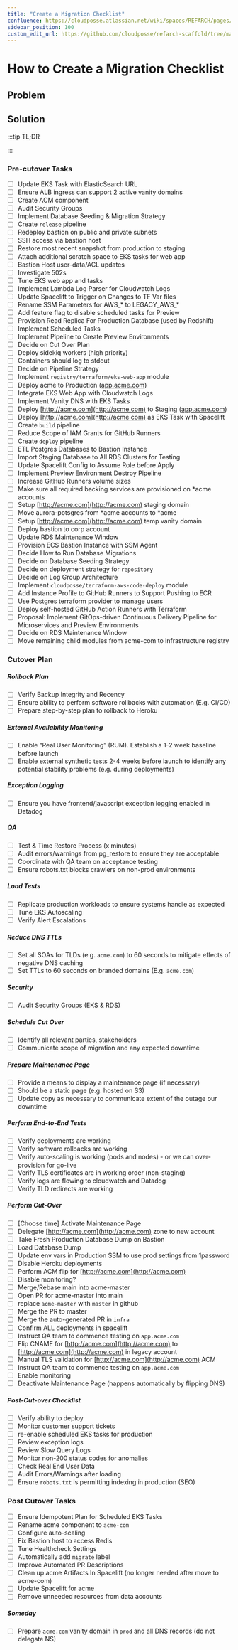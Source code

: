 ```yaml
---
title: "Create a Migration Checklist"
confluence: https://cloudposse.atlassian.net/wiki/spaces/REFARCH/pages/1519583243/How+to+Create+a+Migration+Checklist
sidebar_position: 100
custom_edit_url: https://github.com/cloudposse/refarch-scaffold/tree/main/docs/docs/how-to-guides/tutorials/how-to-create-a-migration-checklist.md
---
```


# How to Create a Migration Checklist

## Problem

## Solution

:::tip
TL;DR

:::

### Pre-cutover Tasks
- [ ] Update EKS Task with ElasticSearch URL
- [ ] Ensure ALB ingress can support 2 active vanity domains
- [ ] Create ACM component
- [ ] Audit Security Groups
- [ ] Implement Database Seeding & Migration Strategy
- [ ] Create `release` pipeline
- [ ] Redeploy bastion on public and private subnets
- [ ] SSH access via bastion host
- [ ] Restore most recent snapshot from production to staging
- [ ] Attach additional scratch space to EKS tasks for web app
- [ ] Bastion Host user-data/ACL updates
- [ ] Investigate 502s
- [ ] Tune EKS web app and tasks
- [ ] Implement Lambda Log Parser for Cloudwatch Logs
- [ ] Update Spacelift to Trigger on Changes to TF Var files
- [ ] Rename SSM Parameters for AWS_* to LEGACY_AWS_*
- [ ] Add feature flag to disable scheduled tasks for Preview
- [ ]  Provision Read Replica For Production Database (used by Redshift)
- [ ] Implement Scheduled Tasks
- [ ] Implement Pipeline to Create Preview Environments
- [ ] Decide on Cut Over Plan
- [ ] Deploy sidekiq workers (high priority)
- [ ] Containers should log to stdout
- [ ]  Decide on Pipeline Strategy
- [ ] Implement `registry/terraform/eks-web-app` module
- [ ]  Deploy acme to Production ([app.acme.com](http://app.acme.com))
- [ ] Integrate EKS Web App with Cloudwatch Logs
- [ ] Implement Vanity DNS with EKS Tasks
- [ ] Deploy [http://acme.com](http://acme.com)    to Staging ([app.acme.com](http://app.acme.com))
- [ ] Deploy [http://acme.com](http://acme.com)    as EKS Task with Spacelift
- [ ]  Create `build` pipeline
- [ ] Reduce Scope of IAM Grants for GitHub Runners
- [ ] Create `deploy` pipeline
- [ ] ETL Postgres Databases to Bastion Instance
- [ ] Import Staging Database to All RDS Clusters for Testing
- [ ]  Update Spacelift Config to Assume Role before Apply
- [ ] Implement Preview Environment Destroy Pipeline
- [ ] Increase GitHub Runners volume sizes
- [ ] Make sure all required backing services are provisioned on *acme accounts
- [ ]  Setup [http://acme.com](http://acme.com)    staging domain
- [ ] Move aurora-potsgres from *acme accounts to *acme
- [ ] Setup [http://acme.com](http://acme.com)    temp vanity domain
- [ ] Deploy bastion to corp account
- [ ] Update RDS Maintenance Window
- [ ] Provision ECS Bastion Instance with SSM Agent
- [ ] Decide How to Run Database Migrations
- [ ] Decide on Database Seeding Strategy
- [ ] Decide on deployment strategy for `repository`
- [ ]  Decide on Log Group Architecture
- [ ] Implement `cloudposse/terraform-aws-code-deploy` module
- [ ] Add Instance Profile to GitHub Runners to Support Pushing to ECR
- [ ] Use Postgres terraform provider to manage users
- [ ] Deploy self-hosted GitHub Action Runners with Terraform
- [ ] Proposal: Implement GitOps-driven Continuous Delivery Pipeline for Microservices and Preview Environments
- [ ] Decide on RDS Maintenance Window
- [ ]  Move remaining child modules from acme-com to infrastructure registry
### Cutover Plan

##### Rollback Plan
- [ ] Verify Backup Integrity and Recency
- [ ]  Ensure ability to perform software rollbacks with automation (E.g. CI/CD)
- [ ] Prepare step-by-step plan to rollback to Heroku
##### External Availability Monitoring
- [ ] Enable “Real User Monitoring” (RUM). Establish a 1-2 week baseline before launch
- [ ] Enable external synthetic tests 2-4 weeks before launch to identify any potential stability problems (e.g. during deployments)
##### Exception Logging
- [ ] Ensure you have frontend/javascript exception logging enabled in Datadog
##### QA
- [ ] Test & Time Restore Process (x minutes)
- [ ] Audit errors/warnings from pg_restore to ensure they are acceptable
- [ ] Coordinate with QA team on acceptance testing
- [ ] Ensure robots.txt blocks crawlers on non-prod environments
##### Load Tests
- [ ] Replicate production workloads to ensure systems handle as expected
- [ ] Tune EKS Autoscaling
- [ ] Verify Alert Escalations
##### Reduce DNS TTLs
- [ ] Set all SOAs for TLDs (e.g. `acme.com`) to 60 seconds to mitigate effects of negative DNS caching
- [ ] Set TTLs to 60 seconds on branded domains (E.g. `acme.com`)
##### Security
- [ ]  Audit Security Groups (EKS & RDS)
##### Schedule Cut Over
- [ ] Identify all relevant parties, stakeholders
- [ ] Communicate scope of migration and any expected downtime
##### Prepare Maintenance Page
- [ ] Provide a means to display a maintenance page (if necessary)
- [ ] Should be a static page (e.g. hosted on S3)
- [ ] Update copy as necessary to communicate extent of the outage our downtime
##### Perform End-to-End Tests
- [ ] Verify deployments are working
- [ ] Verify software rollbacks are working
- [ ] Verify auto-scaling is working (pods and nodes) - or we can over-provision for go-live
- [ ]  Verify TLS certificates are in working order (non-staging)
- [ ] Verify logs are flowing to cloudwatch and Datadog
- [ ] Verify TLD redirects are working
##### Perform Cut-Over
- [ ] [Choose time] Activate Maintenance Page
- [ ] Delegate [http://acme.com](http://acme.com)  zone to new account
- [ ] Take Fresh Production Database Dump on Bastion
- [ ] Load Database Dump
- [ ] Update env vars in Production SSM to use prod settings from 1password
- [ ] Disable Heroku deployments
- [ ] Perform ACM flip for [http://acme.com](http://acme.com)
- [ ] Disable monitoring?
- [ ] Merge/Rebase main into acme-master
- [ ] Open PR for acme-master into main
- [ ] replace `acme-master` with `master` in github
- [ ] Merge the PR to master
- [ ] Merge the auto-generated PR in `infra`
- [ ] Confirm ALL deployments in spacelift
- [ ] Instruct QA team to commence testing on `app.acme.com`
- [ ] Flip CNAME for [http://acme.com](http://acme.com)    to [http://acme.com](http://acme.com)   in legacy account
- [ ]  Manual TLS validation for [http://acme.com](http://acme.com)   ACM
- [ ] Instruct QA team to commence testing on `app.acme.com`
- [ ] Enable monitoring
- [ ] Deactivate Maintenance Page (happens automatically by flipping DNS)
##### Post-Cut-over Checklist
- [ ] Verify ability to deploy
- [ ]  Monitor customer support tickets
- [ ] re-enable scheduled EKS tasks for production
- [ ] Review exception logs
- [ ] Review Slow Query Logs
- [ ] Monitor non-200 status codes for anomalies
- [ ] Check Real End User Data
- [ ] Audit Errors/Warnings after loading
- [ ] Ensure `robots.txt` is permitting indexing in production (SEO)

### Post Cutover Tasks
- [ ] Ensure Idempotent Plan for Scheduled EKS Tasks
- [ ] Rename acme component to `acme-com`
- [ ] Configure auto-scaling
- [ ] Fix Bastion host to access Redis
- [ ] Tune Healthcheck Settings
- [ ] Automatically add `migrate` label
- [ ]  Improve Automated PR Descriptions
- [ ] Clean up acme Artifacts In Spacelift (no longer needed after move to acme-com)
- [ ] Update Spacelift for acme
- [ ] Remove unneeded resources from data accounts
##### Someday
- [ ] Prepare `acme.com` vanity domain in `prod` and all DNS records (do not delegate NS)


